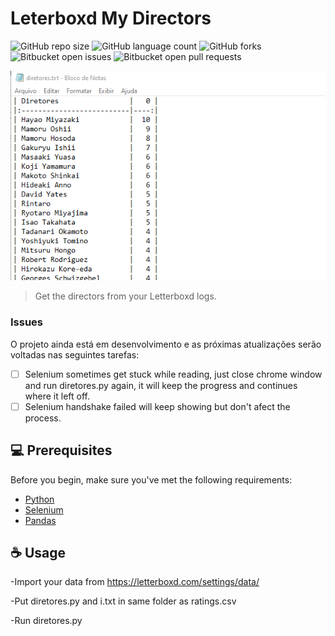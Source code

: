 # Leterboxd My Directors

![GitHub repo size](https://img.shields.io/github/repo-size/iuricode/README-template?style=for-the-badge)
![GitHub language count](https://img.shields.io/github/languages/count/iuricode/README-template?style=for-the-badge)
![GitHub forks](https://img.shields.io/github/forks/iuricode/README-template?style=for-the-badge)
![Bitbucket open issues](https://img.shields.io/bitbucket/issues/iuricode/README-template?style=for-the-badge)
![Bitbucket open pull requests](https://img.shields.io/bitbucket/pr-raw/iuricode/README-template?style=for-the-badge)

<img src="imagem.png" alt="imagem">

> Get the directors from your Letterboxd logs.

### Issues

O projeto ainda está em desenvolvimento e as próximas atualizações serão voltadas nas seguintes tarefas:

- [ ] Selenium sometimes get stuck while reading, just close chrome window and run diretores.py again, it will keep the progress and continues where it left off.
- [ ] Selenium handshake failed will keep showing but don't afect the process.

## 💻 Prerequisites

Before you begin, make sure you've met the following requirements:

- [Python](https://www.python.org/)
- [Selenium](https://pypi.org/project/selenium/)
- [Pandas](https://pypi.org/project/pandas/)

## ☕ Usage

-Import your data from https://letterboxd.com/settings/data/

-Put diretores.py and i.txt in same folder as ratings.csv

-Run diretores.py
